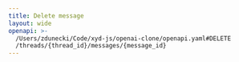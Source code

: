 ```yaml
---
title: Delete message
layout: wide
openapi: >-
  /Users/zdunecki/Code/xyd-js/openai-clone/openapi.yaml#DELETE
  /threads/{thread_id}/messages/{message_id}
---
```


